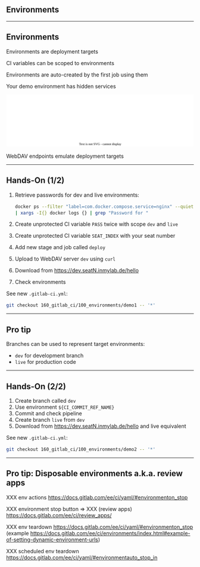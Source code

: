 <!-- .slide: id="gitlab_environments" class="vertical-center" -->

<i class="fa-duotone fa-fence fa-8x fa-duotone-colors" style="float: right; color: grey;"></i>

## Environments

---

## Environments

Environments are deployment targets [](https://docs.gitlab.com/ee/ci/environments/)

CI variables can be scoped to environments

Environments are auto-created by the first job using them

Your demo environment has hidden services

![](160_gitlab_ci/100_environments/webdav.drawio.svg) <!-- .element: style="width: 70%;" -->

WebDAV endpoints emulate deployment targets

---

## Hands-On (1/2) [<i class="fa fa-comment-code"></i>](https://github.com/nicholasdille/container-slides/tree/160_gitlab_ci/100_environments/demo1 "100_environments/demo1")

1. Retrieve passwords for dev and live environments:

    ```bash
    docker ps --filter "label=com.docker.compose.service=nginx" --quiet \
    | xargs -I{} docker logs {} | grep "Password for "
    ```
    <!-- .element: style="width: 45em;" -->

1. Create unprotected CI variable `PASS` twice with scope `dev` and `live`
1. Create unprotected CI variable `SEAT_INDEX` with your seat number
1. Add new stage and job called `deploy`
1. Upload to WebDAV server `dev` using `curl`
1. Download from https://dev.seatN.inmylab.de/hello
1. Check environments

See new `.gitlab-ci.yml`:

```bash
git checkout 160_gitlab_ci/100_environments/demo1 -- '*'
```

---

## Pro tip

Branches can be used to represent target environments:

- `dev` for development branch
- `live` for production code

---

## Hands-On (2/2) [<i class="fa fa-comment-code"></i>](https://github.com/nicholasdille/container-slides/tree/160_gitlab_ci/100_environments/demo2 "100_environments/demo2")

1. Create branch called `dev`
1. Use environment `${CI_COMMIT_REF_NAME}`
1. Commit and check pipeline
1. Create branch `live` from `dev`
1. Download from https://dev.seatN.inmylab.de/hello and live equivalent

See new `.gitlab-ci.yml`:

```bash
git checkout 160_gitlab_ci/100_environments/demo2 -- '*'
```

---

## Pro tip: Disposable environments a.k.a. review apps

XXX env actions https://docs.gitlab.com/ee/ci/yaml/#environmenton_stop

XXX environment stop button => XXX (review apps) https://docs.gitlab.com/ee/ci/review_apps/

XXX env teardown https://docs.gitlab.com/ee/ci/yaml/#environmenton_stop (example https://docs.gitlab.com/ee/ci/environments/index.html#example-of-setting-dynamic-environment-urls)

XXX scheduled env teardown https://docs.gitlab.com/ee/ci/yaml/#environmentauto_stop_in

